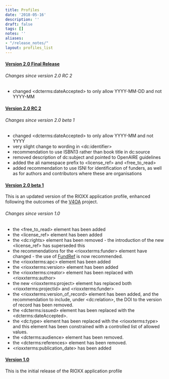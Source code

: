 ```yaml
---
title: Profiles
date: '2018-05-16'
description: ''
draft: false
tags: []
notes: ''
aliases:
- "/release_notes/"
layout: profiles_list
---
```




#### [Version 2.0 Final Release](/profiles/v2-0-final/)

###### Changes since version 2.0 RC 2

* changed &lt;dcterms:dateAccepted&gt; to only allow YYYY-MM-DD and not YYYY-MM

#### [Version 2.0 RC 2](/profiles/v2-0-rc-2/)

###### Changes since version 2.0 beta 1

* changed &lt;dcterms:dateAccepted&gt; to only allow YYYY-MM and not YYYY
* very slight change to wording in &lt;dc:identifier&gt;
* recommendation to use ISBN13 rather than book title in dc:source
* removed description of dc:subject and pointed to OpenAIRE guidelines
* added the ali namespace prefix to &lt;license_ref&gt; and &lt;free_to_read&gt;
* added recommendation to use ISNI for identification of funders, as well as for authors and contributors where these are organisations

#### [Version 2.0 beta 1](/profiles/v2-0-beta-1/)

This is an updated version of the RIOXX application profile, enhanced following the outcomes of the [V4OA](http://www.v4oa.net) project.

###### Changes since version 1.0

* the &lt;free_to_read&gt; element has been added
* the &lt;license_ref&gt; element has been added
* the &lt;dc:rights&gt; element has been removed - the introduction of the new &lt;license_ref&gt; has superseded this
* the recommendations for the &lt;rioxxterms:funder&gt; element have changed - the use of [FundRef](http://www.crossref.org/fundref/) is now recommended.
* the &lt;rioxxterms:apc&gt; element has been added
* the &lt;rioxxterms:version&gt; element has been added
* the &lt;rioxxterms:creator&gt; element has been replaced with &lt;rioxxterms:author&gt;
* the new &lt;rioxxterms:project&gt; element has replaced both &lt;rioxxterms:projectid&gt; and &lt;rioxxterms:funder&gt;
* the &lt;rioxxterms:version_of_record&gt; element has been added, and the recommendation to include, under &lt;dc:relation&gt;, the DOI to the version of record has been removed.
* the &lt;dcterms:issued&gt; element has been replaced with the &lt;dcterms:dateAccepted&gt;.
* the &lt;dc:type&gt; element has been replaced with the &lt;rioxxterms:type&gt; and this element has been constrained with a controlled list of allowed values.
* the &lt;dcterms:audience&gt; element has been removed.
* the &lt;dcterms:references&gt; element has been removed.
* &lt;rioxxterms:publication_date&gt; has been added

#### [Version 1.0](/profiles/v1-0/)
This is the initial release of the RIOXX application profile